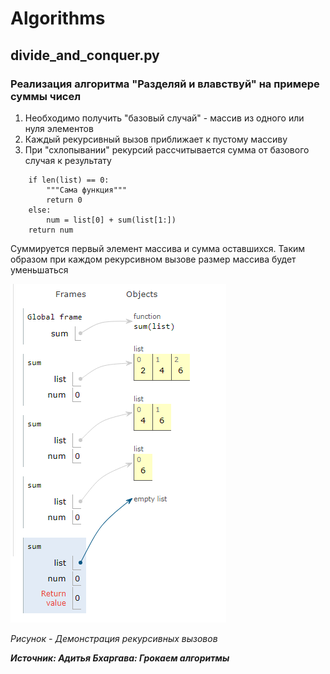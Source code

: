 # Algorithms
## divide_and_conquer.py 
### Реализация алгоритма "Разделяй и влавствуй" на примере суммы чисел
1. Необходимо получить "базовый случай" - массив из одного или нуля элементов
2. Каждый рекурсивный вызов приближает к пустому массиву 
3. При "схлопывании" рекурсий рассчитывается сумма от базового случая к результату
```
    if len(list) == 0:
        """Сама функция"""
        return 0
    else:
        num = list[0] + sum(list[1:])
    return num
```
Суммируется первый элемент массива и сумма оставшихся.
Таким образом при каждом рекурсивном вызове размер массива будет уменьшаться 

![alt text](screenshots/Screenshot_divide.png)

*Рисунок - Демонстрация рекурсивных вызовов*


***Источник: Адитья Бхаргава: Грокаем алгоритмы***
